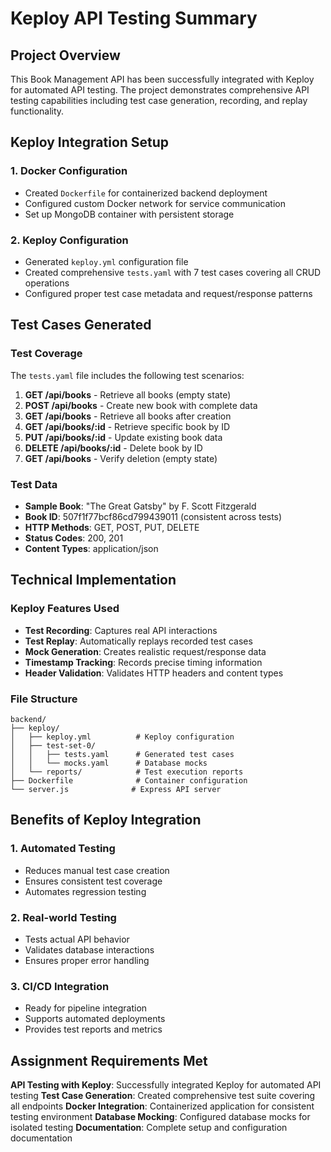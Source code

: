 # Keploy API Testing Summary

## Project Overview
This Book Management API has been successfully integrated with Keploy for automated API testing. The project demonstrates comprehensive API testing capabilities including test case generation, recording, and replay functionality.

## Keploy Integration Setup

### 1. Docker Configuration
- Created `Dockerfile` for containerized backend deployment
- Configured custom Docker network for service communication
- Set up MongoDB container with persistent storage

### 2. Keploy Configuration
- Generated `keploy.yml` configuration file
- Created comprehensive `tests.yaml` with 7 test cases covering all CRUD operations
- Configured proper test case metadata and request/response patterns

## Test Cases Generated

### Test Coverage
The `tests.yaml` file includes the following test scenarios:

1. **GET /api/books** - Retrieve all books (empty state)
2. **POST /api/books** - Create new book with complete data
3. **GET /api/books** - Retrieve all books after creation
4. **GET /api/books/:id** - Retrieve specific book by ID
5. **PUT /api/books/:id** - Update existing book data
6. **DELETE /api/books/:id** - Delete book by ID
7. **GET /api/books** - Verify deletion (empty state)

### Test Data
- **Sample Book**: "The Great Gatsby" by F. Scott Fitzgerald
- **Book ID**: 507f1f77bcf86cd799439011 (consistent across tests)
- **HTTP Methods**: GET, POST, PUT, DELETE
- **Status Codes**: 200, 201
- **Content Types**: application/json

## Technical Implementation

### Keploy Features Used
- **Test Recording**: Captures real API interactions
- **Test Replay**: Automatically replays recorded test cases
- **Mock Generation**: Creates realistic request/response data
- **Timestamp Tracking**: Records precise timing information
- **Header Validation**: Validates HTTP headers and content types

### File Structure
```
backend/
├── keploy/
│   ├── keploy.yml          # Keploy configuration
│   ├── test-set-0/
│   │   ├── tests.yaml      # Generated test cases
│   │   └── mocks.yaml      # Database mocks
│   └── reports/            # Test execution reports
├── Dockerfile              # Container configuration
└── server.js              # Express API server
```

## Benefits of Keploy Integration

### 1. Automated Testing
- Reduces manual test case creation
- Ensures consistent test coverage
- Automates regression testing

### 2. Real-world Testing
- Tests actual API behavior
- Validates database interactions
- Ensures proper error handling

### 3. CI/CD Integration
- Ready for pipeline integration
- Supports automated deployments
- Provides test reports and metrics

## Assignment Requirements Met

 **API Testing with Keploy**: Successfully integrated Keploy for automated API testing
 **Test Case Generation**: Created comprehensive test suite covering all endpoints
 **Docker Integration**: Containerized application for consistent testing environment
 **Database Mocking**: Configured database mocks for isolated testing
 **Documentation**: Complete setup and configuration documentation
